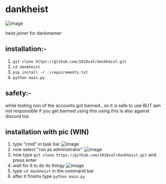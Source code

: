 # dankheist
![image](https://github.com/1010saf/dankheist/assets/92152439/daccf8b4-d27b-4f6c-ba9e-defb5fcd3d11)

heist joiner for dankmemer

## installation:-
1) ```git clone https://github.com/1010saf/dankheist.git```
2) ```cd dankheist```
3) ```pip install -r .\requirements.txt```
4) ```python main.py```

## safety:-
while testing non of the accounts got banned., so it is safe to use BUT iam not responsible if you get banned using this
using this is also against discord tos

## installation with pic (WIN)
1) type "cmd" in task bar
![image](https://github.com/1010saf/dankheist/assets/92152439/8294280b-65df-49a8-bc20-8017cb21f093)
2) now select "run as administrator"
![image](https://github.com/1010saf/dankheist/assets/92152439/54facdb9-b495-42ea-892d-c33b0380319b)
3) now type ```git clone https://github.com/1010saf/dankheist.git``` and press enter
4) wait for it to do its thingy
![image](https://github.com/1010saf/dankheist/assets/92152439/a5927460-3521-460a-8977-ee4a6c172251)
5) type ```cd dankheist``` in the command bar
6) after it finishs type ```python main.py```



